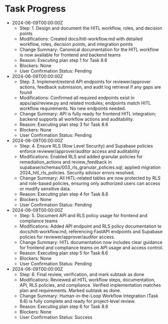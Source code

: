 # Task Progress

- 2024-06-09T00:00:00Z
  - Step: 1. Design and document the HITL workflow, roles, and decision points
  - Modifications: Created docs/hitl-workflow.md with detailed workflow, roles, decision points, and integration points
  - Change Summary: Canonical documentation for the HITL workflow is now available for frontend and backend teams
  - Reason: Executing plan step 1 for Task 8.6
  - Blockers: None
  - User Confirmation Status: Pending
- 2024-06-09T00:00:00Z
  - Step: 3. Implement/extend API endpoints for reviewer/approver actions, feedback submission, and audit log retrieval if any gaps are found
  - Modifications: Confirmed all required endpoints exist in apps/api/review.py and related modules; endpoints match HITL workflow requirements. No new endpoints needed.
  - Change Summary: API is fully ready for frontend HITL integration; backend supports all workflow actions and auditability.
  - Reason: Executing plan step 3 for Task 8.6
  - Blockers: None
  - User Confirmation Status: Pending
- 2024-06-09T00:00:00Z
  - Step: 4. Ensure RLS (Row Level Security) and Supabase policies enforce reviewer/approver/auditor access and auditability
  - Modifications: Enabled RLS and added granular policies for remediation_actions and review_feedback in supabase/schemas/003_rls_granular_policies.sql; applied migration 2024_hitl_rls_policies. Security advisor errors resolved.
  - Change Summary: All HITL-related tables are now protected by RLS and role-based policies, ensuring only authorized users can access or modify sensitive data.
  - Reason: Executing plan step 4 for Task 8.6
  - Blockers: None
  - User Confirmation Status: Pending
- 2024-06-09T00:00:00Z
  - Step: 5. Document API and RLS policy usage for frontend and compliance teams
  - Modifications: Added API endpoint and RLS policy documentation to docs/hitl-workflow.md, referencing FastAPI endpoints and Supabase policies for reviewer/approver/auditor access.
  - Change Summary: HITL documentation now includes clear guidance for frontend and compliance teams on API usage and access control.
  - Reason: Executing plan step 5 for Task 8.6
  - Blockers: None
  - User Confirmation Status: Pending
- 2024-06-09T00:00:00Z
  - Step: 6. Final review, verification, and mark subtask as done
  - Modifications: Reviewed all HITL workflow steps, documentation, API, RLS policies, and compliance. Verified implementation matches plan and requirements. Marked subtask as done.
  - Change Summary: Human-in-the-Loop Workflow Integration (Task 8.6) is fully complete and ready for project-level review.
  - Reason: Executing plan step 6 for Task 8.6
  - Blockers: None
  - User Confirmation Status: Success
